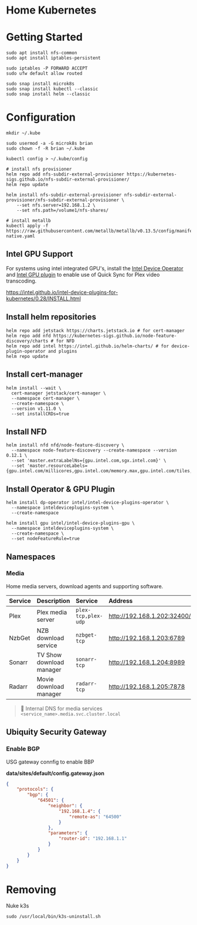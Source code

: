 Home Kubernetes
===============


# Getting Started

```shell
sudo apt install nfs-common
sudo apt install iptables-persistent

sudo iptables -P FORWARD ACCEPT
sudo ufw default allow routed

sudo snap install microk8s
sudo snap install kubectl --classic
sudo snap install helm --classic
```

# Configuration

```shell
mkdir ~/.kube

sudo usermod -a -G microk8s brian
sudo chown -f -R brian ~/.kube

kubectl config > ~/.kube/config

# install nfs provisioner
helm repo add nfs-subdir-external-provisioner https://kubernetes-sigs.github.io/nfs-subdir-external-provisioner/
helm repo update

helm install nfs-subdir-external-provisioner nfs-subdir-external-provisioner/nfs-subdir-external-provisioner \
    --set nfs.server=192.168.1.2 \
    --set nfs.path=/volume1/nfs-shares/

# install metallb
kubectl apply -f https://raw.githubusercontent.com/metallb/metallb/v0.13.5/config/manifests/metallb-native.yaml
```

## Intel GPU Support

For systems using intel integrated GPU's, install the [Intel Device Operator](https://github.com/intel/helm-charts/tree/main/charts/device-plugin-operator) and [Intel GPU plugin](https://github.com/intel/helm-charts/tree/main/charts/gpu-device-plugin) to enable use of Quick Sync for Plex video transcoding.

https://intel.github.io/intel-device-plugins-for-kubernetes/0.28/INSTALL.html


## Install helm repositories

```shell
helm repo add jetstack https://charts.jetstack.io # for cert-manager
helm repo add nfd https://kubernetes-sigs.github.io/node-feature-discovery/charts # for NFD
helm repo add intel https://intel.github.io/helm-charts/ # for device-plugin-operator and plugins
helm repo update
```

## Install cert-manager

```
helm install --wait \
  cert-manager jetstack/cert-manager \
  --namespace cert-manager \
  --create-namespace \
  --version v1.11.0 \
  --set installCRDs=true
```

## Install NFD

```
helm install nfd nfd/node-feature-discovery \
  --namespace node-feature-discovery --create-namespace --version 0.12.1 \
  --set 'master.extraLabelNs={gpu.intel.com,sgx.intel.com}' \
  --set 'master.resourceLabels={gpu.intel.com/millicores,gpu.intel.com/memory.max,gpu.intel.com/tiles,sgx.intel.com/epc}'
```

## Install Operator & GPU Plugin

```
helm install dp-operator intel/intel-device-plugins-operator \
  --namespace inteldeviceplugins-system \
  --create-namespace

helm install gpu intel/intel-device-plugins-gpu \
  --namespace inteldeviceplugins-system \
  --create-namespace \
  --set nodeFeatureRule=true
```


## Namespaces
### Media

Home media servers, download agents and supporting software.

| Service              | Description                         |Service               | Address                         |
|:---------------------|:------------------------------------|:---------------------|:--------------------------------|
| Plex                 | Plex media server                   | `plex-tcp,plex-udp`    | http://192.168.1.202:32400/web  |
| NzbGet               | NZB download service                | `nzbget-tcp`           | http://192.168.1.203:6789       |
| Sonarr               | TV Show download manager            | `sonarr-tcp`           | http://192.168.1.204:8989       |
| Radarr               | Movie download manager              | `radarr-tcp`           | http://192.168.1.205:7878       |

> 🔀 Internal DNS for media services `<service_name>.media.svc.cluster.local`

## Ubiquity Security Gateway

### Enable BGP

USG gateway connfig to enable BBP

**data/sites/default/config.gateway.json**
```json
{
	"protocols": {
        "bgp": {
            "64501": {
                "neighbor": {
                    "192.168.1.4": {
                        "remote-as": "64500"
                    }
                },
                "parameters": {
                    "router-id": "192.168.1.1"
                }
            }
        }
    }
}
```

# Removing

Nuke k3s
```
sudo /usr/local/bin/k3s-uninstall.sh
```
